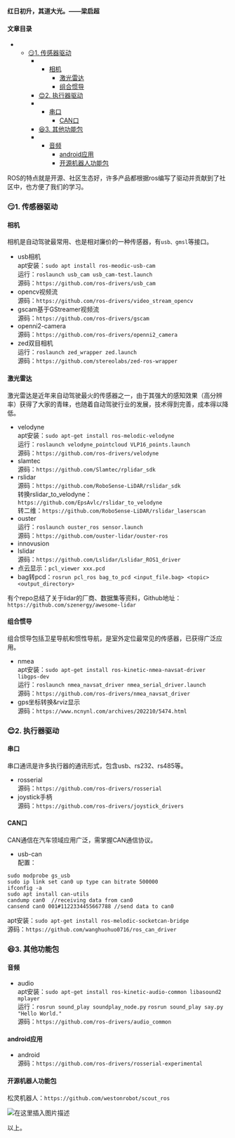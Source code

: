 






**红日初升，其道大光。——梁启超**  
 



#### 文章目录


* + [:smirk:1. 传感器驱动](#smirk1__3)
	+ - [相机](#_4)
		- [激光雷达](#_24)
		- [组合惯导](#_54)
	+ [:blush:2. 执行器驱动](#blush2__64)
	+ - [串口](#_65)
		- [CAN口](#CAN_74)
	+ [:satisfied:3. 其他功能包](#satisfied3__89)
	+ - [音频](#_90)
		- [android应用](#android_96)
		- [开源机器人功能包](#_100)



  
 ROS的特点就是开源、社区生态好，许多产品都根据ros编写了驱动并贡献到了社区中，也方便了我们的学习。 

### 😏1. 传感器驱动


#### 相机


相机是自动驾驶最常用、也是相对廉价的一种传感器，有`usb、gmsl`等接口。


* usb相机  
 apt安装：`sudo apt install ros-meodic-usb-cam`  
 运行：`roslaunch usb_cam usb_cam-test.launch`  
 源码：`https://github.com/ros-drivers/usb_cam`
* opencv视频流  
 源码：`https://github.com/ros-drivers/video_stream_opencv`
* gscam基于GStreamer视频流  
 源码：`https://github.com/ros-drivers/gscam`
* openni2-camera  
 源码：`https://github.com/ros-drivers/openni2_camera`
* zed双目相机  
 运行：`roslaunch zed_wrapper zed.launch`  
 源码：`https://github.com/stereolabs/zed-ros-wrapper`


#### 激光雷达


激光雷达是近年来自动驾驶最火的传感器之一，由于其强大的感知效果（高分辨率）获得了大家的青睐，也随着自动驾驶行业的发展，技术得到完善，成本得以降低。


* velodyne  
 apt安装：`sudo apt-get install ros-melodic-velodyne`  
 运行：`roslaunch velodyne_pointcloud VLP16_points.launch`  
 源码：`https://github.com/ros-drivers/velodyne`
* slamtec  
 源码：`https://github.com/Slamtec/rplidar_sdk`
* rslidar  
 源码：`https://github.com/RoboSense-LiDAR/rslidar_sdk`  
 转换rslidar\_to\_velodyne：`https://github.com/EpsAvlc/rslidar_to_velodyne`  
 转二维：`https://github.com/RoboSense-LiDAR/rslidar_laserscan`
* ouster  
 运行：`roslaunch ouster_ros sensor.launch`  
 源码：`https://github.com/ouster-lidar/ouster-ros`
* innovusion
* lslidar  
 源码：`https://github.com/Lslidar/Lslidar_ROS1_driver`
* 点云显示：`pcl_viewer xxx.pcd`
* bag转pcd：`rosrun pcl_ros bag_to_pcd <input_file.bag> <topic> <output_directory>`


有个repo总结了关于lidar的厂商、数据集等资料，Github地址：`https://github.com/szenergy/awesome-lidar`


#### 组合惯导


组合惯导包括卫星导航和惯性导航，是室外定位最常见的传感器，已获得广泛应用。


* nmea  
 apt安装：`sudo apt-get install ros-kinetic-nmea-navsat-driver libgps-dev`  
 运行：`roslaunch nmea_navsat_driver nmea_serial_driver.launch`  
 源码：`https://github.com/ros-drivers/nmea_navsat_driver`
* gps坐标转换&rviz显示  
 源码：`https://www.ncnynl.com/archives/202210/5474.html`


### 😊2. 执行器驱动


#### 串口


串口通讯是许多执行器的通讯形式，包含usb、rs232、rs485等。


* rosserial  
 源码：`https://github.com/ros-drivers/rosserial`
* joystick手柄  
 源码：`https://github.com/ros-drivers/joystick_drivers`


#### CAN口


CAN通信在汽车领域应用广泛，需掌握CAN通信协议。


* usb-can  
 配置：



```
sudo modprobe gs_usb
sudo ip link set can0 up type can bitrate 500000
ifconfig -a
sudo apt install can-utils
candump can0  //receiving data from can0
cansend can0 001#1122334455667788 //send data to can0

```

apt安装：`sudo apt-get install ros-melodic-socketcan-bridge`  
 源码：`https://github.com/wanghuohuo0716/ros_can_driver`


### 😆3. 其他功能包


#### 音频


* audio  
 apt安装：`sudo apt-get install ros-kinetic-audio-common libasound2 mplayer`  
 运行：`rosrun sound_play soundplay_node.py` `rosrun sound_play say.py "Hello World."`  
 源码：`https://github.com/ros-drivers/audio_common`


#### android应用


* android  
 源码：`https://github.com/ros-drivers/rosserial-experimental`


#### 开源机器人功能包


松灵机器人：`https://github.com/westonrobot/scout_ros`


![在这里插入图片描述](https://img-blog.csdnimg.cn/direct/ba78d1cb395a4c77be86f57b2497d915.png#pic_center)


以上。





